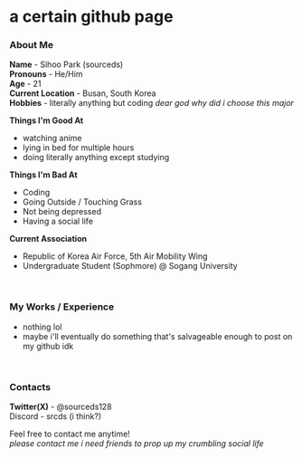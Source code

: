 # a certain github page

### About Me
**Name** - Sihoo Park (sourceds) <br>
**Pronouns** - He/Him <br>
**Age** - 21 <br>
**Current Location** - Busan, South Korea <br>
**Hobbies** - literally anything but coding *dear god why did i choose this major* <br>

**Things I'm Good At** <br>
- watching anime
- lying in bed for multiple hours
- doing literally anything except studying

**Things I'm Bad At** <br>
- Coding
- Going Outside / Touching Grass
- Not being depressed
- Having a social life

**Current Association** <br>
- Republic of Korea Air Force, 5th Air Mobility Wing
- Undergraduate Student (Sophmore) @ Sogang University


<br>

### My Works / Experience

- nothing lol
- maybe i'll eventually do something that's salvageable enough to post on my github idk


<br>

### Contacts

**Twitter(X)** - @sourceds128 <br>
Discord - srcds (i think?) <br>

Feel free to contact me anytime! <br>*please contact me i need friends to prop up my crumbling social life*

<!--
**sourceds/sourceds** is a ✨ _special_ ✨ repository because its `README.md` (this file) appears on your GitHub profile.

Here are some ideas to get you started:

- 🔭 I’m currently working on ...
- 🌱 I’m currently learning ...
- 👯 I’m looking to collaborate on ...
- 🤔 I’m looking for help with ...
- 💬 Ask me about ...
- 📫 How to reach me: ...
- 😄 Pronouns: ...
- ⚡ Fun fact: ...
-->
